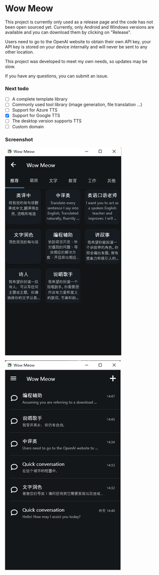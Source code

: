 # Wow Meow

This project is currently only used as a release page and the code has not been open sourced yet. Currently, only Android and Windows versions are available and you can download them by clicking on "Release".

Users need to go to the OpenAI website to obtain their own API key, your API key is stored on your device internally and will never be sent to any other location.

This project was developed to meet my own needs, so updates may be slow.

If you have any questions, you can submit an issue.

### Next todo

* [ ] A complete template library
* [ ] Commonly used tool library (image generation, file translation ...)
* [ ] Support for Azure TTS
* [x] Support for Google TTS
* [ ] The desktop version supports TTS
* [ ] Custom domain

### Screenshot

![1](./assets/ex1.png)

![2](./assets/ex2.png)
